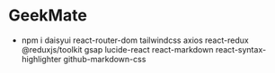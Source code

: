 # GeekMate

- npm i daisyui react-router-dom tailwindcss axios react-redux @reduxjs/toolkit gsap lucide-react react-markdown react-syntax-highlighter github-markdown-css


